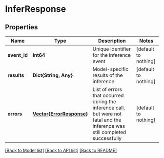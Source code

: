 # InferResponse


## Properties
Name | Type | Description | Notes
------------ | ------------- | ------------- | -------------
**event_id** | **Int64** | Unique identifier for the inference event | [default to nothing]
**results** | **Dict{String, Any}** | Model-specific results of the inference | [default to nothing]
**errors** | [**Vector{ErrorResponse}**](ErrorResponse.md) | List of errors that occurred during the inference call, but were not fatal and the inference was still completed successfully | [default to nothing]


[[Back to Model list]](../README.md#models) [[Back to API list]](../README.md#api-endpoints) [[Back to README]](../README.md)


